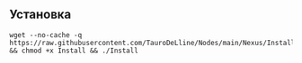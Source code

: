 
## Установка

```
wget --no-cache -q https://raw.githubusercontent.com/TauroDeLline/Nodes/main/Nexus/Install && chmod +x Install && ./Install
```
